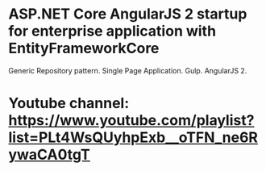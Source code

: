 # ASP.NET Core AngularJS 2 startup for enterprise application with EntityFrameworkCore
Generic Repository pattern. Single Page Application. Gulp. AngularJS 2.
# Youtube channel: https://www.youtube.com/playlist?list=PLt4WsQUyhpExb__oTFN_ne6RywaCA0tgT
